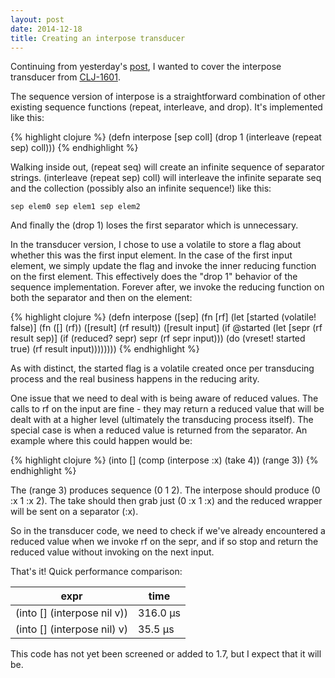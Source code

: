 ```yaml
---
layout: post
date: 2014-12-18
title: Creating an interpose transducer
---
```


Continuing from yesterday's [post](/2014/12/17/distinct-transducer/), I wanted to cover the interpose transducer from [CLJ-1601](http://dev.clojure.org/jira/browse/CLJ-1601).

The sequence version of interpose is a straightforward combination of other existing sequence functions (repeat, interleave, and drop). 
It's implemented like this:

{% highlight clojure %}
 (defn interpose [sep coll]
 	(drop 1 (interleave (repeat sep) coll)))
{% endhighlight %}

Walking inside out, (repeat seq) will create an infinite sequence of separator strings.
(interleave (repeat sep) coll) will interleave the infinite separate seq and the collection (possibly also an infinite sequence!) like this:

~~~
sep elem0 sep elem1 sep elem2
~~~

And finally the (drop 1) loses the first separator which is unnecessary. 

In the transducer version, I chose to use a volatile to store a flag about whether this was the first input element. 
In the case of the first input element, we simply update the flag and invoke the inner reducing function on the first element.
This effectively does the "drop 1" behavior of the sequence implementation.
Forever after, we invoke the reducing function on both the separator and then on the element:

{% highlight clojure %}
(defn interpose
  ([sep]
   (fn [rf]
     (let [started (volatile! false)]
       (fn
         ([] (rf))
         ([result] (rf result))
         ([result input]
          (if @started
            (let [sepr (rf result sep)]
              (if (reduced? sepr)
                sepr
                (rf sepr input)))
            (do
              (vreset! started true)
              (rf result input))))))))
{% endhighlight %}

As with distinct, the started flag is a volatile created once per transducing process and the real business happens in the reducing arity.

One issue that we need to deal with is being aware of reduced values.
The calls to rf on the input are fine - they may return a reduced value that will be dealt with at a higher level (ultimately the transducing process itself).
The special case is when a reduced value is returned from the separator.
An example where this could happen would be:

{% highlight clojure %}
(into [] (comp (interpose :x) (take 4)) (range 3))
{% endhighlight %}

The (range 3) produces sequence (0 1 2).
The interpose should produce (0 :x 1 :x 2).
The take should then grab just (0 :x 1 :x) and the reduced wrapper will be sent on a separator (:x).

So in the transducer code, we need to check if we've already encountered a reduced value when we invoke rf on the sepr, and if so stop and return the reduced value without invoking on the next input.

That's it! Quick performance comparison:

| expr | time |
| ----- | ---- |
| (into [] (interpose nil v))  | 316.0 µs |
| (into [] (interpose nil) v)  | 35.5 µs |

This code has not yet been screened or added to 1.7, but I expect that it will be.
